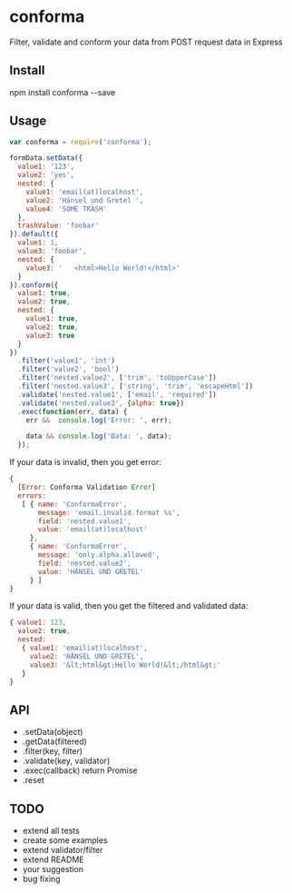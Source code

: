 # conforma
Filter, validate and conform your data from POST request data in Express

## Install
npm install conforma --save

## Usage

```javascript
var conforma = require('conforma');

formData.setData({
  value1: '123',
  value2: 'yes',
  nested: {
    value1: 'email(at)localhost',
    value2: 'Hänsel und Gretel ',
    value4: 'SOME TRASH'
  },
  trashValue: 'foobar'
}).default({
  value1: 1,
  value3: 'foobar',
  nested: {
    value3: '   <html>Hello World!</html>'
  }
}).conform({
  value1: true,
  value2: true,
  nested: {
    value1: true,
    value2: true,
    value3: true
  }
})
  .filter('value1', 'int')
  .filter('value2', 'bool')
  .filter('nested.value2', ['trim', 'toUpperCase'])
  .filter('nested.value3', ['string', 'trim', 'escapeHtml'])
  .validate('nested.value1', ['email', 'required'])
  .validate('nested.value2', {alpha: true})
  .exec(function(err, data) {
    err &&  console.log('Error: ', err);

    data && console.log('Data: ', data);
  });
```

If your data is invalid, then you get error:

```javascript
{ 
  [Error: Conforma Validation Error]
  errors: 
   [ { name: 'ConformaError',
       message: 'email.invalid.format %s',
       field: 'nested.value1',
       value: 'email(at)localhost' 
     },
     { name: 'ConformaError',
       message: 'only.alpha.allowed',
       field: 'nested.value2',
       value: 'HÄNSEL UND GRETEL' 
     } ]
}
```

If your data is valid, then you get the filtered and validated data:
```javascript
{ value1: 123,
  value2: true,
  nested: 
   { value1: 'email(at)localhost',
     value2: 'HÄNSEL UND GRETEL',
     value3: '&lt;html&gt;Hello World!&lt;/html&gt;'
   } 
}
```

## API
* .setData(object)
* .getData(filtered)
* .filter(key, filter)
* .validate(key, validator)
* .exec(callback) return Promise
* .reset

## TODO
* extend all tests
* create some examples
* extend validator/filter
* extend README
* your suggestion
* bug fixing

